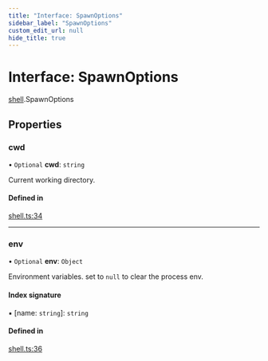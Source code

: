 ```yaml
---
title: "Interface: SpawnOptions"
sidebar_label: "SpawnOptions"
custom_edit_url: null
hide_title: true
---
```


# Interface: SpawnOptions

[shell](../modules/shell.md).SpawnOptions

## Properties

### cwd

• `Optional` **cwd**: `string`

Current working directory.

#### Defined in

[shell.ts:34](https://github.com/tauri-apps/tauri/blob/81d245f/tooling/api/src/shell.ts#L34)

___

### env

• `Optional` **env**: `Object`

Environment variables. set to `null` to clear the process env.

#### Index signature

▪ [name: `string`]: `string`

#### Defined in

[shell.ts:36](https://github.com/tauri-apps/tauri/blob/81d245f/tooling/api/src/shell.ts#L36)
